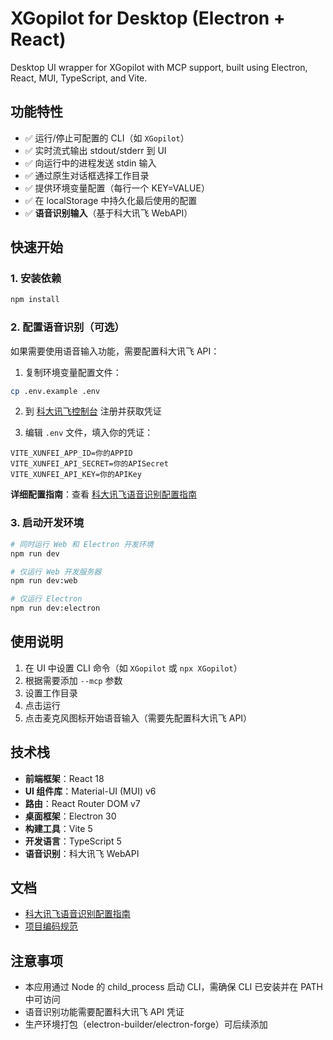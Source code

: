 # XGopilot for Desktop (Electron + React)

Desktop UI wrapper for XGopilot with MCP support, built using Electron, React, MUI, TypeScript, and Vite.

## 功能特性

- ✅ 运行/停止可配置的 CLI（如 `XGopilot`）
- ✅ 实时流式输出 stdout/stderr 到 UI
- ✅ 向运行中的进程发送 stdin 输入
- ✅ 通过原生对话框选择工作目录
- ✅ 提供环境变量配置（每行一个 KEY=VALUE）
- ✅ 在 localStorage 中持久化最后使用的配置
- ✅ **语音识别输入**（基于科大讯飞 WebAPI）

## 快速开始

### 1. 安装依赖

```bash
npm install
```

### 2. 配置语音识别（可选）

如果需要使用语音输入功能，需要配置科大讯飞 API：

1. 复制环境变量配置文件：
```bash
cp .env.example .env
```

2. 到 [科大讯飞控制台](https://console.xfyun.cn/) 注册并获取凭证

3. 编辑 `.env` 文件，填入你的凭证：
```env
VITE_XUNFEI_APP_ID=你的APPID
VITE_XUNFEI_API_SECRET=你的APISecret
VITE_XUNFEI_API_KEY=你的APIKey
```

**详细配置指南**：查看 [科大讯飞语音识别配置指南](docs/xunfei-setup-guide.md)

### 3. 启动开发环境

```bash
# 同时运行 Web 和 Electron 开发环境
npm run dev

# 仅运行 Web 开发服务器
npm run dev:web

# 仅运行 Electron
npm run dev:electron
```

## 使用说明

1. 在 UI 中设置 CLI 命令（如 `XGopilot` 或 `npx XGopilot`）
2. 根据需要添加 `--mcp` 参数
3. 设置工作目录
4. 点击运行
5. 点击麦克风图标开始语音输入（需要先配置科大讯飞 API）

## 技术栈

- **前端框架**：React 18
- **UI 组件库**：Material-UI (MUI) v6
- **路由**：React Router DOM v7
- **桌面框架**：Electron 30
- **构建工具**：Vite 5
- **开发语言**：TypeScript 5
- **语音识别**：科大讯飞 WebAPI

## 文档

- [科大讯飞语音识别配置指南](docs/xunfei-setup-guide.md)
- [项目编码规范](CLAUDE.md)

## 注意事项

- 本应用通过 Node 的 child_process 启动 CLI，需确保 CLI 已安装并在 PATH 中可访问
- 语音识别功能需要配置科大讯飞 API 凭证
- 生产环境打包（electron-builder/electron-forge）可后续添加
